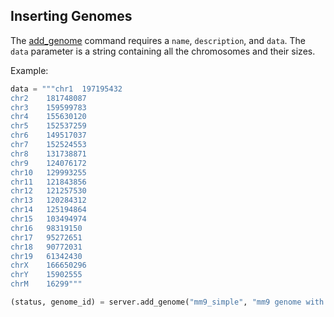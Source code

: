 ## Inserting Genomes

The [add_genome](http://deepblue.mpi-inf.mpg.de/api.php#api-add_genome) command requires a ```name```, ```description```, and ```data```.
The ```data``` parameter is a string containing all the chromosomes and their sizes.

Example:

```python
data = """chr1	197195432
chr2	181748087
chr3	159599783
chr4	155630120
chr5	152537259
chr6	149517037
chr7	152524553
chr8	131738871
chr9	124076172
chr10	129993255
chr11	121843856
chr12	121257530
chr13	120284312
chr14	125194864
chr15	103494974
chr16	98319150
chr17	95272651
chr18	90772031
chr19	61342430
chrX	166650296
chrY	15902555
chrM	16299"""

(status, genome_id) = server.add_genome("mm9_simple", "mm9 genome with the main chromosomes", data, user_key)
```
